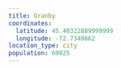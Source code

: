 ```yaml
---
title: Granby
coordinates:
  latitude: 45.40322889999999
  longitude: -72.7340662
location_type: city
population: 69025
---
```

